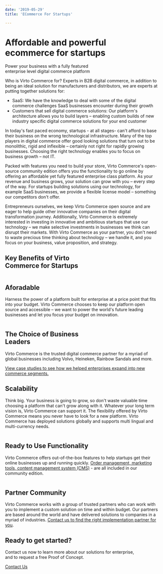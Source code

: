 ```yaml
---
date: '2019-05-29'
title: 'ECommerce For Startups'

---
```

<div class="main">
    <div class="page">
        <div class="section section--gray">
            <div class="section__inner container">
                <h1 class="section__t">Affordable and powerful <br>ecommerce for startups</h1>
                <p class="section__descr">Power your business with a fully featured <br>enterprise level digital commerce platform</p>
            </div>
        </div>
        <div class="section">
            <div class="section__inner container">
                <div class="row section__info">
                    <div class="col-lg-6">
                        <p class="section__descr section__descr--small">Who is Virto Commerce for? Experts in B2B digital commerce, in addition to being an ideal solution for manufacturers and distributors, we are experts at putting together solutions for: </p>
                    </div>
                    <div class="col-lg-6">
                        <ul>
                            <li>SaaS: We have the knowledge to deal with some of the digital commerce challenges SaaS businesses encounter during their growth</li>
                            <li>Customers that sell digital commerce solutions: Our platform's architecture allows you to build layers – enabling custom builds of new industry specific digital commerce solutions for your end customer</li>
                        </ul>
                    </div>
                </div>
                <div class="row section__info mt-5">
                    <div class="col-lg-6">
                        <p class="section__descr">In today's fast paced economy, startups - at all stages- can't afford to base their business on the wrong technological infrastructure. Many of the top players in digital commerce offer good looking solutions that turn out to be monolithic, rigid and inflexible – certainly not right for rapidly growing businesses. Choosing the right technology enables you to focus on business growth – not IT. </p>
                    </div>
                    <div class="col-lg-6">
                        <p class="section__descr">Packed with features you need to build your store, Virto Commerce's open-source community edition offers you the functionality to go online by offering an affordable yet fully featured enterprise class platform. As your revenue and business grows, your solution can grow with you – every step of the way. For startups building solutions using our technology, for example SaaS businesses, we provide a flexible license model – something our competitors don't offer.</p>
                    </div>
                </div>
                <div class="section__info mt-5">
                    <p class="section__descr">Entrepreneurs ourselves, we keep Virto Commerce open source and are eager to help guide other innovative companies on their digital transformation journey. Additionally, Virto Commerce is extremely interested in investing in innovative and ambitious startups that use our technology – we make selective investments in businesses we think can disrupt their markets. With Virto Commerce as your partner, you don't need to waste precious time thinking about technology – we handle it, and you focus on your business, value proposition, and strategy. </p>
                </div>
            </div>
        </div>
        <div class="section">
            <div class="section__inner container">
                <h2 class="section__t">Key Benefits of Virto <br>Commerce for Startups</h2>
            </div>
        </div>
        <div class="section">
            <div class="section__inner container">
                <div class="row align-items-lg-center">
                    <div class="section__img col-lg">
                        <img src="../assets/images/ecommerce-for-startups/aforadable.png" alt="" class="section__pic">
                    </div>
                    <div class="col-lg-auto section__info">
                        <h2 class="section__t">Aforadable</h2>
                        <p class="section__descr">Harness the power of a platform built for enterprise at a price point that fits into your budget. Virto Commerce chooses to keep our platform open source and accessible – we want to power the world's future leading businesses and let you focus your budget on innovation.</p>
                    </div>
                </div>
            </div>
        </div>
        <div class="section section--gray">
            <div class="section__inner container">
                <div class="row align-items-lg-center flex-row-reverse">
                    <div class="section__img col-lg">
                        <img src="../assets/images/ecommerce-for-startups/choice-of-business-leaders.png" alt="" class="section__pic">
                    </div>
                    <div class="col-lg-auto section__info">
                        <h2 class="section__t">The Choice of Business <br>Leaders</h2>
                        <p class="section__descr">Virto Commerce is the trusted digital commerce partner for a myriad of global businesses including Volvo, Heineken, Rainbow Sandals and more.</p>
                        <a href="#">View case studies to see how we helped enterprises expand into new commerce segments.</a>
                    </div>
                </div>
            </div>
        </div>
        <div class="section">
            <div class="section__inner container">
                <div class="row align-items-lg-center">
                    <div class="section__img col-lg">
                        <img src="../assets/images/ecommerce-for-startups/scalability.png" alt="" class="section__pic">
                    </div>
                    <div class="col-lg-auto section__info">
                        <h2 class="section__t">Scalability</h2>
                        <p class="section__descr">Think big. Your business is going to grow, so don't waste valuable time choosing a platform that can't grow along with it. Whatever your long term vision is, Virto Commerce can support it. The flexibility offered by Virto Commerce means you never have to look for a new platform. Virto Commerce has deployed solutions globally and supports multi lingual and multi-currency needs.</p>
                    </div>
                </div>
            </div>
        </div>
        <div class="section section--gray">
            <div class="section__inner container">
                <div class="row align-items-lg-center flex-row-reverse">
                    <div class="section__img col-lg">
                        <img src="../assets/images/ecommerce-for-startups/ready-to-use-functionality.png" alt="" class="section__pic">
                    </div>
                    <div class="col-lg-auto section__info">
                        <h2 class="section__t">Ready to Use Functionality</h2>
                        <p class="section__descr">Virto Commerce offers out-of-the-box features to help startups get their online businesses up and running quickly. <a href="#">Order management, marketing tools, content management system (CMS)</a> - are all included in our community edition.</p>
                    </div>
                </div>
            </div>
        </div>
        <div class="section">
            <div class="section__inner container">
                <div class="row align-items-lg-center">
                    <div class="section__img col-lg">
                        <img src="../assets/images/ecommerce-for-startups/partner-community.png" alt="" class="section__pic">
                    </div>
                    <div class="col-lg-auto section__info">
                        <h2 class="section__t">Partner Community</h2>
                        <p class="section__descr">Virto Commerce works with a group of trusted partners who can work with you to implement a custom solution on time and within budget. Our partners are based around the world and have delivered solutions to companies in a myriad of industries. <a href="#">Contact us to find the right implementation partner for you</a>.</p>
                    </div>
                </div>
            </div>
        </div>
    </div>
    <div class="section section--gray section--pattern">
        <div class="section__inner container">
            <h2 class="section__t">Ready to get started?</h2>
            <p class="section__descr">Contact us now to learn more about our solutions for enterprise, <br>and to request a free Proof of Concept.</p>
            <a href="#" class="btn btn--orange btn--round">Contact Us</a>
        </div>
    </div>
</div>